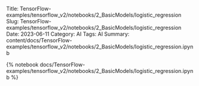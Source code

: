 Title: TensorFlow-examples/tensorflow_v2/notebooks/2_BasicModels/logistic_regression
Slug: TensorFlow-examples/tensorflow_v2/notebooks/2_BasicModels/logistic_regression
Date: 2023-06-11
Category: AI
Tags: AI
Summary: content/docs/TensorFlow-examples/tensorflow_v2/notebooks/2_BasicModels/logistic_regression.ipynb

{% notebook docs/TensorFlow-examples/tensorflow_v2/notebooks/2_BasicModels/logistic_regression.ipynb %}